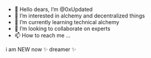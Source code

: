 - 👋 Hello dears, I’m @0xUpdated
- 👀 I’m interested in alchemy and decentralized things
- 🌱 I’m currently learning technical alchemy
- 💞️ I’m looking to collaborate on experts
- 📫 How to reach me ...

i am NEW now ✨ dreamer ✨ 

